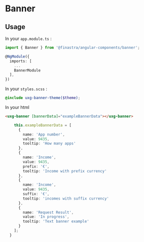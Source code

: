# Banner

## Usage

In your `app.module.ts` :

```ts
import { Banner } from '@finastra/angular-components/banner';

@NgModule({
  imports: [
    ...
    BannerModule
  ],
})
```

In your `styles.scss` :

```scss
@include uxg-banner-theme($theme);
```

In your html

```html
<uxg-banner [bannerData]="exampleBannerData"></uxg-banner>
```

```ts
    this.exampleBannerData = [
      {
        name: 'App number',
        value: 9435,
        tooltip: 'How many apps'
      },
      {
        name: 'Income',
        value: 9435,
        prefix: '€',
        tooltip: 'Income with prefix currency'
      },
      {
        name: 'Income',
        value: 9435,
        suffix: '€',
        tooltip: 'incomes with suffix currency'
      },
      {
        name: 'Request Result',
        value: 'In progress',
        tooltip: 'Text banner example'
      }
    ];
  }
```
